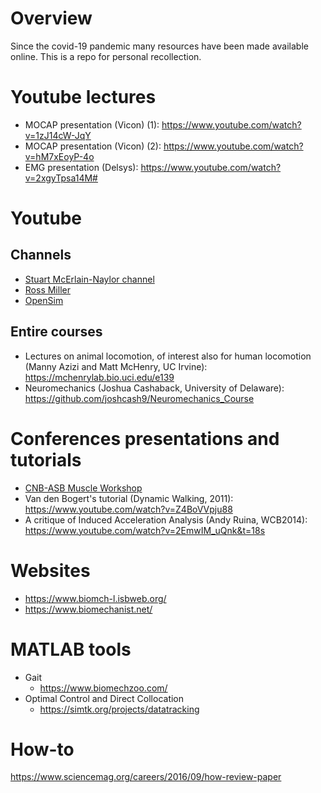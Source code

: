 # Overview
Since the covid-19 pandemic many resources have been made available online. This is a repo for personal recollection.

# Youtube lectures
* MOCAP presentation (Vicon) (1): https://www.youtube.com/watch?v=1zJ14cW-JqY
* MOCAP presentation (Vicon) (2): https://www.youtube.com/watch?v=hM7xEoyP-4o
* EMG presentation (Delsys): https://www.youtube.com/watch?v=2xgyTpsa14M#

# Youtube 

## Channels
* [Stuart McErlain-Naylor channel](https://www.youtube.com/channel/UCmG-bd1JL1ACP7hMzIUXwOg)
* [Ross Miller](https://www.youtube.com/channel/UCO_H7aZoIcwZiNc4KjiQQkg/videos) 
* [OpenSim](https://www.youtube.com/user/OpenSimVideos/videos)

## Entire courses
* Lectures on animal locomotion, of interest also for human locomotion (Manny Azizi and Matt McHenry, UC Irvine): https://mchenrylab.bio.uci.edu/e139
* Neuromechanics (Joshua Cashaback, University of Delaware): https://github.com/joshcash9/Neuromechanics_Course

# Conferences presentations and tutorials
* [CNB-ASB Muscle Workshop](https://www.youtube.com/watch?v=Ur9wYYR0nac&feature=youtu.be)
* Van den Bogert's tutorial (Dynamic Walking, 2011): https://www.youtube.com/watch?v=Z4BoVVpju88
* A critique of Induced Acceleration Analysis (Andy Ruina, WCB2014): https://www.youtube.com/watch?v=2EmwIM_uQnk&t=18s

# Websites
* https://www.biomch-l.isbweb.org/
* https://www.biomechanist.net/

# MATLAB tools
   * Gait
      * https://www.biomechzoo.com/
   * Optimal Control and Direct Collocation
      * https://simtk.org/projects/datatracking

# How-to
https://www.sciencemag.org/careers/2016/09/how-review-paper
